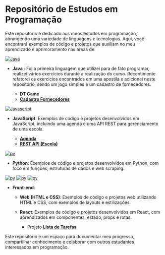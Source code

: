 # Repositório de Estudos em Programação

Este repositório é dedicado aos meus estudos em programação, abrangendo uma variedade de linguagens e tecnologias. Aqui, você encontrará exemplos de código e projetos que auxiliam no meu aprendizado e aprimoramento nas áreas de:

[![Java](https://skillicons.dev/icons?i=java&theme=light)](https://skillicons.dev)

- **Java** : Foi a primeira linguagem que utilizei para de fato programar, realizei vários exercicios durante a realização do curso. Recentimente refatorei os exercicios encontrados em uma apostila e adicionei neste repositório, sendo um jogo simples e um cadastro de fornecedores.

  - [**DT Game**](java/projetos/%20JogoSimples)
  - [**Cadastro Fornecedores**](java/projetos/CadastroFornecedores)

[![Javascript](https://skillicons.dev/icons?i=javascript&theme=light)](https://skillicons.dev)

- **JavaScript**: Exemplos de código e projetos desenvolvidos em JavaScript, incluindo uma agenda e uma API REST para gerenciamento de uma escola.

  - [**Agenda**](javascript/projetos/agenda)
  - [**REST API (Escola)**](javascript/projetos/rest-api)

[![py](https://skillicons.dev/icons?i=python&theme=light)](https://skillicons.dev)

- **Python**: Exemplos de código e projetos desenvolvidos em Python, com foco em funções, estruturas de dados e web scraping.

[![py](https://skillicons.dev/icons?i=html&theme=light)](https://skillicons.dev) [![py](https://skillicons.dev/icons?i=css&theme=light)](https://skillicons.dev) [![py](https://skillicons.dev/icons?i=react&theme=light)](https://skillicons.dev)
- **Front-end**:

  - **Web (HTML e CSS)**: Exemplos de código e projetos web utilizando HTML e CSS, com exemplos de layouts e estilizações.

  - **React**: Exemplos de código e projetos desenvolvidos em React, com aprendizados em componentes, estado, props e rotas.
    - Projeto [**Lista de Tarefas**](https://deplylistatarefas-fabio-thierrys-projects.vercel.app/)

Este repositório é um espaço para documentar meu progresso, compartilhar conhecimento e colaborar com outros estudantes interessados em programação.

